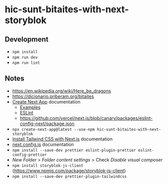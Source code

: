 # hic-sunt-bitaites-with-next-storyblok

## Development

- `npm install`
- `npm run dev`
- `npm run lint`

## Notes

- https://en.wikipedia.org/wiki/Here_be_dragons
- https://dicionario.priberam.org/bitaites
- [Create Next App](https://nextjs.org/docs/api-reference/create-next-app) documentation
  - [Examples](https://github.com/vercel/next.js/tree/canary/examples)
  - [ESLint](https://nextjs.org/docs/basic-features/eslint)
  - https://github.com/vercel/next.js/blob/canary/packages/eslint-config-next/package.json
- `npx create-next-app@latest --use-npm hic-sunt-bitaites-with-next-storyblok`
- [Install Tailwind CSS with Next.js](https://tailwindcss.com/docs/guides/nextjs) documentation
- [next.config.js](https://nextjs.org/docs/api-reference/next.config.js/introduction) documentation
- `npm install --save-dev prettier eslint-plugin-prettier eslint-config-prettier`
- _New Folder_ > _Folder content settings_ > Check _Disable visual composer_
- `npm install storyblok-js-client` (https://www.npmjs.com/package/storyblok-js-client)
- `npm install --save-dev prettier-plugin-tailwindcss`
